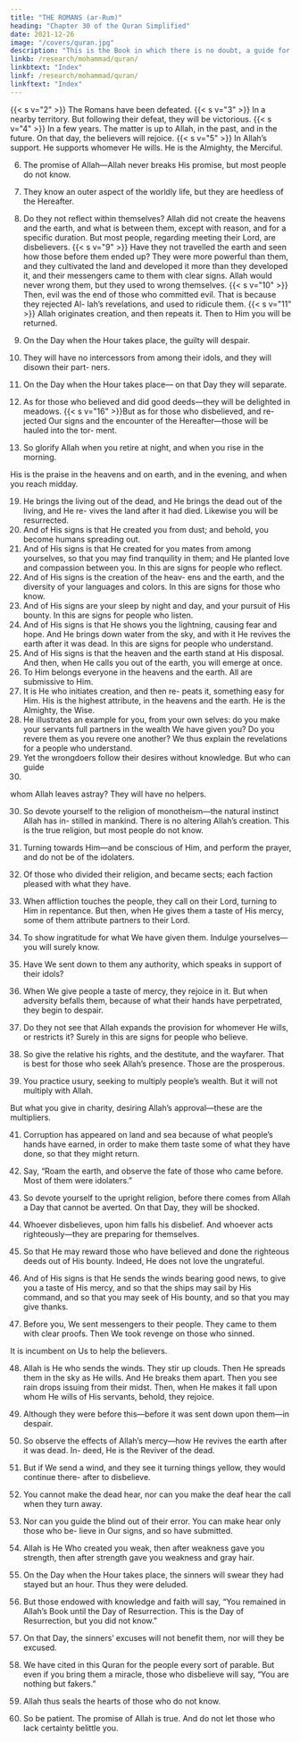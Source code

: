 ```yaml
---
title: "THE ROMANS (ar-Rum)"
heading: "Chapter 30 of the Quran Simplified"
date: 2021-12-26
image: "/covers/quran.jpg"
description: "This is the Book in which there is no doubt, a guide for the righteous."
linkb: /research/mohammad/quran/
linkbtext: "Index"
linkf: /research/mohammad/quran/
linkftext: "Index"
---
```




<!-- 1. Alif, Lam, Meem. -->
{{< s v="2" >}}  The Romans have been defeated.
{{< s v="3" >}}  In a nearby territory. But following their defeat, they will be victorious.
{{< s v="4" >}}  In a few years. The matter is up to Allah, in the past, and in the future. On that day, the
believers will rejoice.
{{< s v="5" >}}  In Allah’s support. He supports whomever He wills. He is the Almighty, the Merciful.

6. The promise of Allah—Allah never breaks His promise, but most people do not know.

7. They know an outer aspect of the worldly life, but they are heedless of the Hereafter.
8. Do they not reflect within themselves? Allah did not create the heavens and the earth,
and what is between them, except with reason, and for a specific duration. But most
people, regarding meeting their Lord, are disbelievers.
{{< s v="9" >}}  Have they not travelled the earth and seen how those before them ended up? They were
more powerful than them, and they cultivated the land and developed it more than
they developed it, and their messengers came to them with clear signs. Allah would never
wrong them, but they used to wrong themselves.
{{< s v="10" >}}  Then, evil was the end of those who committed evil. That is because they rejected Al-
lah’s revelations, and used to ridicule them.
{{< s v="11" >}}  Allah originates creation, and then repeats it. Then to Him you will be returned.
12. On the Day when the Hour takes place, the guilty will despair.
13. They will have no intercessors from among
their idols, and they will disown their part-
ners.
14. On the Day when the Hour takes place—
on that Day they will separate.
15. As for those who believed and did good
deeds—they will be delighted in meadows.
{{< s v="16" >}}But as for those who disbelieved, and re-
jected Our signs and the encounter of the
Hereafter—those will be hauled into the tor-
ment.
17. So glorify Allah when you retire at night,
and when you rise in the morning.


His is the praise in the heavens and on earth, and in the evening, and when you reach midday.

19. He brings the living out of the dead, and He
brings the dead out of the living, and He re-
vives the land after it had died. Likewise you
will be resurrected.
20. And of His signs is that He created you
from dust; and behold, you become humans
spreading out.
21. And of His signs is that He created for you
mates from among yourselves, so that you
may find tranquility in them; and He planted
love and compassion between you. In this are
signs for people who reflect.
22. And of His signs is the creation of the heav-
ens and the earth, and the diversity of your
languages and colors. In this are signs for
those who know.
23. And of His signs are your sleep by night
and day, and your pursuit of His bounty. In
this are signs for people who listen.
24. And of His signs is that He shows you the
lightning, causing fear and hope. And He
brings down water from the sky, and with it
He revives the earth after it was dead. In this
are signs for people who understand.
25. And of His signs is that the heaven and the
earth stand at His disposal. And then, when
He calls you out of the earth, you will emerge
at once.
26. To Him belongs everyone in the heavens
and the earth. All are submissive to Him.
27. It is He who initiates creation, and then re-
peats it, something easy for Him. His is the
highest attribute, in the heavens and the
earth. He is the Almighty, the Wise.
28. He illustrates an example for you, from
your own selves: do you make your servants
full partners in the wealth We have given
you? Do you revere them as you revere one
another? We thus explain the revelations for
a people who understand.
29. Yet the wrongdoers follow their desires
without knowledge. But who can guide
18.
whom Allah leaves astray? They will have no
helpers.

30. So devote yourself to the religion of monotheism—the natural instinct Allah has in-
stilled in mankind. There is no altering Allah’s creation. This is the true religion, but
most people do not know.

31. Turning towards Him—and be conscious of Him, and perform the prayer, and do not
be of the idolaters.

32. Of those who divided their religion, and became sects; each faction pleased with what
they have.

33. When affliction touches the people, they call on their Lord, turning to Him in repentance. But then, when He gives them a taste of His mercy, some of them attribute partners to their Lord.

34. To show ingratitude for what We have given them. Indulge yourselves—you will surely know.

35. Have We sent down to them any authority, which speaks in support of their idols?
36. When We give people a taste of mercy, they rejoice in it. But when adversity befalls them,
because of what their hands have perpetrated, they begin to despair.

37. Do they not see that Allah expands the provision for whomever He wills, or restricts it?
Surely in this are signs for people who believe.

38. So give the relative his rights, and the destitute, and the wayfarer. That is best for those who seek Allah’s presence. Those are the prosperous.

39. You practice usury, seeking to multiply people’s wealth. But it will not multiply with Allah. 

But what you give in charity, desiring Allah’s approval—these are the multipliers.

<!-- 40. Allah is He who created you, then provides
for you, then makes you die, then brings you
back to life. Can any of your idols do any of
that? Glorified is He, and Exalted above what
they associate. -->

41. Corruption has appeared on land and sea because of what people’s hands have earned, in order to make them taste some of what they have done, so that they might return.
42. Say, “Roam the earth, and observe the fate of those who came before. Most of them were idolaters.”
43. So devote yourself to the upright religion, before there comes from Allah a Day that cannot be averted. On that Day, they will be shocked.
44. Whoever disbelieves, upon him falls his disbelief. And whoever acts righteously—they are preparing for themselves.
45. So that He may reward those who have believed and done the righteous deeds out of His bounty. Indeed, He does not love the ungrateful.
46. And of His signs is that He sends the winds bearing good news, to give you a taste of His
mercy, and so that the ships may sail by His command, and so that you may seek of His
bounty, and so that you may give thanks.

47. Before you, We sent messengers to their people. They came to them with clear proofs.
Then We took revenge on those who sinned. 

It is incumbent on Us to help the believers.

48. Allah is He who sends the winds. They stir up clouds. Then He spreads them in the sky
as He wills. And He breaks them apart. Then you see rain drops issuing from their midst.
Then, when He makes it fall upon whom He wills of His servants, behold, they rejoice.

49. Although they were before this—before it was sent down upon them—in despair.
50. So observe the effects of Allah’s mercy—how He revives the earth after it was dead. In-
deed, He is the Reviver of the dead. 

51. But if We send a wind, and they see it turning things yellow, they would continue there-
after to disbelieve.

52. You cannot make the dead hear, nor can you make the deaf hear the call when they
turn away.

53. Nor can you guide the blind out of their error. You can make hear only those who be-
lieve in Our signs, and so have submitted.

54. Allah is He Who created you weak, then after weakness gave you strength, then after
strength gave you weakness and gray hair.

55. On the Day when the Hour takes place, the sinners will swear they had stayed but an
hour. Thus they were deluded.

56. But those endowed with knowledge and faith will say, “You remained in Allah’s Book
until the Day of Resurrection. This is the Day
of Resurrection, but you did not know.”

57. On that Day, the sinners’ excuses will not
benefit them, nor will they be excused.
58. We have cited in this Quran for the people
every sort of parable. But even if you bring
them a miracle, those who disbelieve will say,
“You are nothing but fakers.”
59. Allah thus seals the hearts of those who do not know.

60. So be patient. The promise of Allah is true. And do not let those who lack certainty belittle you.


